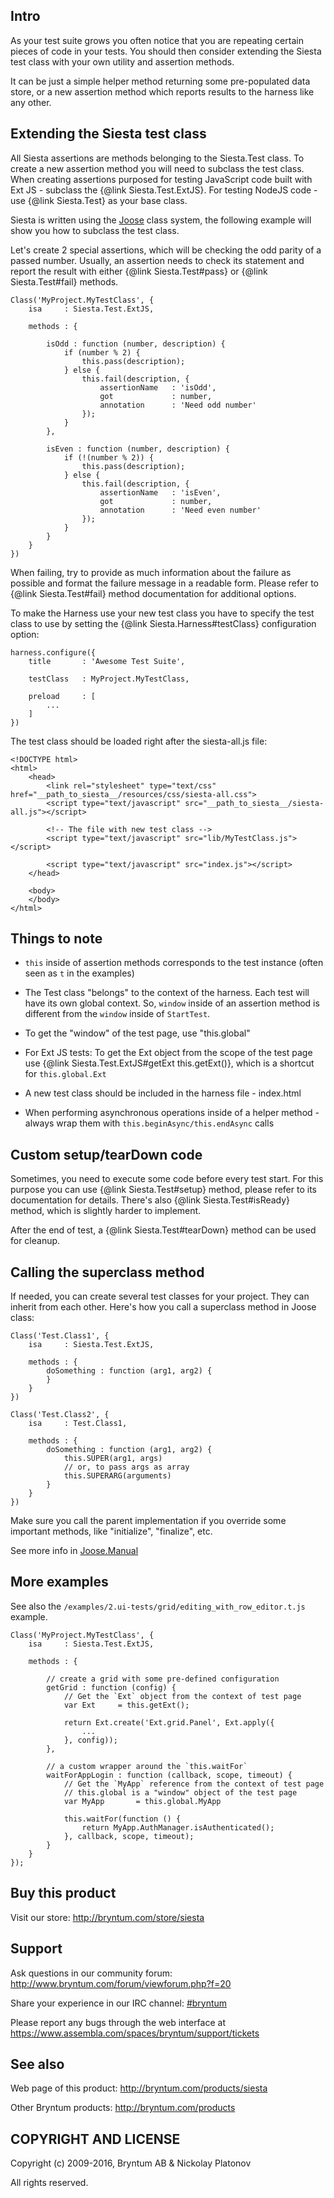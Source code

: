 Intro
---------

As your test suite grows you often notice that you are repeating certain pieces of code in your tests. You should then consider extending the Siesta test class with your own utility and assertion methods.

It can be just a simple helper method returning some pre-populated data store, or a new assertion method which reports results to the harness like any other.

Extending the Siesta test class
---------

All Siesta assertions are methods belonging to the Siesta.Test class. To create a new assertion method you will need to subclass the test class.
When creating assertions purposed for testing JavaScript code built with Ext JS - subclass the {@link Siesta.Test.ExtJS}. For testing NodeJS code - use {@link Siesta.Test} as your base class.

Siesta is written using the [Joose](http://joose.it) class system, the following example will show you how to subclass the test class.

Let's create 2 special assertions, which will be checking the odd parity of a passed number. Usually, an assertion needs to check its statement and report the result 
with either {@link Siesta.Test#pass} or {@link Siesta.Test#fail} methods. 

    Class('MyProject.MyTestClass', {
        isa     : Siesta.Test.ExtJS,
        
        methods : {
            
            isOdd : function (number, description) {
                if (number % 2) {
                    this.pass(description);
                } else {
                    this.fail(description, {
                        assertionName   : 'isOdd',
                        got             : number,
                        annotation      : 'Need odd number'
                    });
                }
            },
             
            isEven : function (number, description) {
                if (!(number % 2)) {
                    this.pass(description);
                } else {
                    this.fail(description, {
                        assertionName   : 'isEven',
                        got             : number,
                        annotation      : 'Need even number'
                    });
                }
            }
        }
    })
    
When failing, try to provide as much information about the failure as possible and format the failure message in a readable form. Please refer to {@link Siesta.Test#fail}
method documentation for additional options.

To make the Harness use your new test class you have to specify the test class to use by setting the {@link Siesta.Harness#testClass} configuration option:

    harness.configure({
        title       : 'Awesome Test Suite',
        
        testClass   : MyProject.MyTestClass,
        
        preload     : [
            ...
        ]
    })

The test class should be loaded right after the siesta-all.js file:

    <!DOCTYPE html>
    <html>
        <head>
            <link rel="stylesheet" type="text/css" href="__path_to_siesta__/resources/css/siesta-all.css">
            <script type="text/javascript" src="__path_to_siesta__/siesta-all.js"></script>
            
            <!-- The file with new test class -->
            <script type="text/javascript" src="lib/MyTestClass.js"></script>
            
            <script type="text/javascript" src="index.js"></script>
        </head>
        
        <body>
        </body>
    </html>


Things to note
---------

- `this` inside of assertion methods corresponds to the test instance (often seen as `t` in the examples)

- The Test class "belongs" to the context of the harness. Each test will have its own global context. So, `window` inside of an assertion method is different from the `window` inside of `StartTest`.

- To get the "window" of the test page, use "this.global"

- For Ext JS tests: To get the Ext object from the scope of the test page use {@link Siesta.Test.ExtJS#getExt this.getExt()}, which is a shortcut for `this.global.Ext`

- A new test class should be included in the harness file - index.html

- When performing asynchronous operations inside of a helper method - always wrap them with `this.beginAsync/this.endAsync` calls


Custom setup/tearDown code
------------

Sometimes, you need to execute some code before every test start. For this purpose you can use {@link Siesta.Test#setup} method, please refer to its documentation 
for details. There's also {@link Siesta.Test#isReady} method, which is  slightly harder to implement.

After the end of test, a {@link Siesta.Test#tearDown} method can be used for cleanup.

Calling the superclass method
-------------

If needed, you can create several test classes for your project. They can inherit from each other. Here's how you call a 
superclass method in Joose class:

    Class('Test.Class1', {
        isa     : Siesta.Test.ExtJS,
        
        methods : {
            doSomething : function (arg1, arg2) {
            }
        }
    })
    
    Class('Test.Class2', {
        isa     : Test.Class1,
        
        methods : {
            doSomething : function (arg1, arg2) {
                this.SUPER(arg1, args)
                // or, to pass args as array
                this.SUPERARG(arguments)
            }
        }
    })
    
Make sure you call the parent implementation if you override some important methods, like "initialize", "finalize", etc.

See more info in [Joose.Manual](http://joose.github.io/Joose/doc/html/Joose/Manual.html)

More examples
--------- 

See also the `/examples/2.ui-tests/grid/editing_with_row_editor.t.js` example.

    Class('MyProject.MyTestClass', {
        isa     : Siesta.Test.ExtJS,
        
        methods : {
            
            // create a grid with some pre-defined configuration
            getGrid : function (config) {
                // Get the `Ext` object from the context of test page
                var Ext     = this.getExt();
                
                return Ext.create('Ext.grid.Panel', Ext.apply({
                    ...
                }, config));
            },
            
            // a custom wrapper around the `this.waitFor`
            waitForAppLogin : function (callback, scope, timeout) {
                // Get the `MyApp` reference from the context of test page
                // this.global is a "window" object of the test page
                var MyApp       = this.global.MyApp
            
                this.waitFor(function () {
                    return MyApp.AuthManager.isAuthenticated();
                }, callback, scope, timeout);
            } 
        }
    });



Buy this product
---------

Visit our store: <http://bryntum.com/store/siesta>


Support
---------

Ask questions in our community forum: <http://www.bryntum.com/forum/viewforum.php?f=20>

Share your experience in our IRC channel: [#bryntum](http://webchat.freenode.net/?randomnick=1&channels=bryntum&prompt=1)

Please report any bugs through the web interface at <https://www.assembla.com/spaces/bryntum/support/tickets>


See also
---------

Web page of this product: <http://bryntum.com/products/siesta>

Other Bryntum products: <http://bryntum.com/products>


COPYRIGHT AND LICENSE
---------

Copyright (c) 2009-2016, Bryntum AB & Nickolay Platonov

All rights reserved.